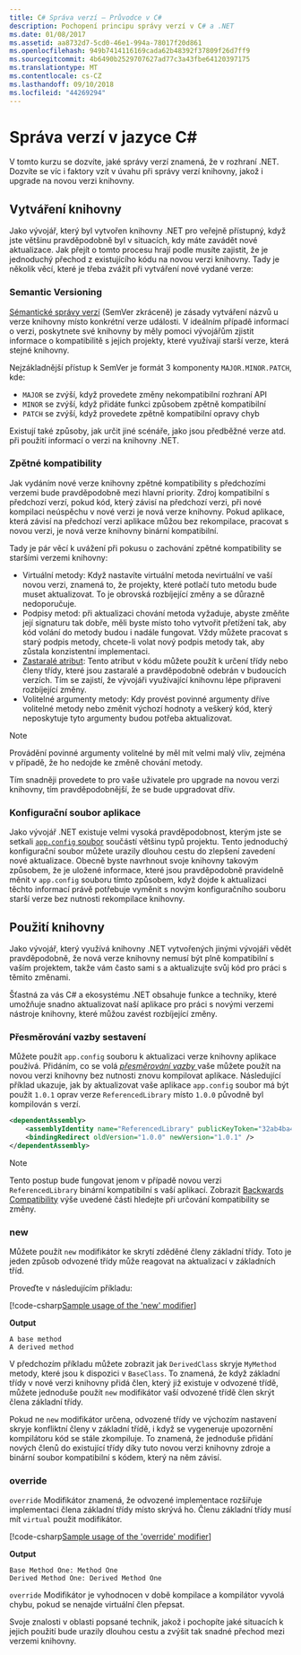 ```yaml
---
title: C# Správa verzí – Průvodce v C#
description: Pochopení principu správy verzí v C# a .NET
ms.date: 01/08/2017
ms.assetid: aa8732d7-5cd0-46e1-994a-78017f20d861
ms.openlocfilehash: 949b7414116169cada62b48392f37809f26d7ff9
ms.sourcegitcommit: 4b6490b2529707627ad77c3a43fbe64120397175
ms.translationtype: MT
ms.contentlocale: cs-CZ
ms.lasthandoff: 09/10/2018
ms.locfileid: "44269294"
---
```

# <a name="versioning-in-c"></a>Správa verzí v jazyce C# #

V tomto kurzu se dozvíte, jaké správy verzí znamená, že v rozhraní .NET. Dozvíte se víc i faktory vzít v úvahu při správy verzí knihovny, jakož i upgrade na novou verzi knihovny.

## <a name="authoring-libraries"></a>Vytváření knihovny

Jako vývojář, který byl vytvořen knihovny .NET pro veřejně přístupný, když jste většinu pravděpodobně byl v situacích, kdy máte zavádět nové aktualizace. Jak přejít o tomto procesu hrají podle musíte zajistit, že je jednoduchý přechod z existujícího kódu na novou verzi knihovny. Tady je několik věcí, které je třeba zvážit při vytváření nové vydané verze:

### <a name="semantic-versioning"></a>Semantic Versioning

[Sémantické správy verzí](http://semver.org/) (SemVer zkráceně) je zásady vytváření názvů u verze knihovny místo konkrétní verze události.
V ideálním případě informací o verzi, poskytnete své knihovny by měly pomoci vývojářům zjistit informace o kompatibilitě s jejich projekty, které využívají starší verze, která stejné knihovny.

Nejzákladnější přístup k SemVer je formát 3 komponenty `MAJOR.MINOR.PATCH`, kde:

* `MAJOR` se zvýší, když provedete změny nekompatibilní rozhraní API
* `MINOR` se zvýší, když přidáte funkci způsobem zpětně kompatibilní
* `PATCH` se zvýší, když provedete zpětně kompatibilní opravy chyb

Existují také způsoby, jak určit jiné scénáře, jako jsou předběžné verze atd. při použití informací o verzi na knihovny .NET.

### <a name="backwards-compatibility"></a>Zpětné kompatibility

Jak vydáním nové verze knihovny zpětné kompatibility s předchozími verzemi bude pravděpodobně mezi hlavní priority.
Zdroj kompatibilní s předchozí verzí, pokud kód, který závisí na předchozí verzi, při nové kompilaci neúspěchu v nové verzi je nová verze knihovny. Pokud aplikace, která závisí na předchozí verzi aplikace můžou bez rekompilace, pracovat s novou verzi, je nová verze knihovny binární kompatibilní.

Tady je pár věcí k uvážení při pokusu o zachování zpětné kompatibility se staršími verzemi knihovny:

* Virtuální metody: Když nastavíte virtuální metoda nevirtuální ve vaší novou verzi, znamená to, že projekty, které potlačí tuto metodu bude muset aktualizovat. To je obrovská rozbíjející změny a se důrazně nedoporučuje.
* Podpisy metod: při aktualizaci chování metoda vyžaduje, abyste změňte její signaturu tak dobře, měli byste místo toho vytvořit přetížení tak, aby kód volání do metody budou i nadále fungovat.
Vždy můžete pracovat s starý podpis metody, chcete-li volat nový podpis metody tak, aby zůstala konzistentní implementaci.
* [Zastaralé atribut](programming-guide/concepts/attributes/common-attributes.md#Obsolete): Tento atribut v kódu můžete použít k určení třídy nebo členy třídy, které jsou zastaralé a pravděpodobně odebrán v budoucích verzích.
Tím se zajistí, že vývojáři využívající knihovnu lépe připraveni rozbíjející změny.
* Volitelné argumenty metody: Kdy provést povinné argumenty dříve volitelné metody nebo změnit výchozí hodnoty a veškerý kód, který neposkytuje tyto argumenty budou potřeba aktualizovat.
> [!NOTE]
> Provádění povinné argumenty volitelné by měl mít velmi malý vliv, zejména v případě, že ho nedojde ke změně chování metody.

Tím snadněji provedete to pro vaše uživatele pro upgrade na novou verzi knihovny, tím pravděpodobnější, že se bude upgradovat dřív.

### <a name="application-configuration-file"></a>Konfigurační soubor aplikace

Jako vývojář .NET existuje velmi vysoká pravděpodobnost, kterým jste se setkali [ `app.config` soubor](../framework/configure-apps/file-schema/index.md) součástí většinu typů projektu.
Tento jednoduchý konfigurační soubor můžete urazily dlouhou cestu do zlepšení zavedení nové aktualizace. Obecně byste navrhnout svoje knihovny takovým způsobem, že je uložené informace, které jsou pravděpodobně pravidelně měnit v `app.config` souboru tímto způsobem, když dojde k aktualizaci těchto informací právě potřebuje vyměnit s novým konfiguračního souboru starší verze bez nutnosti rekompilace knihovny.

## <a name="consuming-libraries"></a>Použití knihovny

Jako vývojář, který využívá knihovny .NET vytvořených jinými vývojáři vědět pravděpodobně, že nová verze knihovny nemusí být plně kompatibilní s vaším projektem, takže vám často sami s a aktualizujte svůj kód pro práci s těmito změnami.

Šťastná za vás C# a ekosystému .NET obsahuje funkce a techniky, které umožňuje snadno aktualizovat naší aplikace pro práci s novými verzemi nástroje knihovny, které můžou zavést rozbíjející změny.

### <a name="assembly-binding-redirection"></a>Přesměrování vazby sestavení

Můžete použít `app.config` souboru k aktualizaci verze knihovny aplikace používá. Přidáním, co se volá [ *přesměrování vazby* ](../framework/configure-apps/redirect-assembly-versions.md) vaše můžete použít na novou verzi knihovny bez nutnosti znovu kompilovat aplikace. Následující příklad ukazuje, jak by aktualizovat vaše aplikace `app.config` soubor má být použit `1.0.1` oprav verze `ReferencedLibrary` místo `1.0.0` původně byl kompilován s verzí.

```xml
<dependentAssembly>
    <assemblyIdentity name="ReferencedLibrary" publicKeyToken="32ab4ba45e0a69a1" culture="en-us" />
    <bindingRedirect oldVersion="1.0.0" newVersion="1.0.1" />
</dependentAssembly>
```

> [!NOTE]
> Tento postup bude fungovat jenom v případě novou verzi `ReferencedLibrary` binární kompatibilní s vaší aplikací.
> Zobrazit [Backwards Compatibility](#backwards-compatibility) výše uvedené části hledejte při určování kompatibility se změny.

### <a name="new"></a>new

Můžete použít `new` modifikátor ke skrytí zděděné členy základní třídy. Toto je jeden způsob odvozené třídy může reagovat na aktualizací v základních tříd.

Proveďte v následujícím příkladu:

[!code-csharp[Sample usage of the 'new' modifier](../../samples/csharp/versioning/new/Program.cs#sample)]

**Output**

```
A base method
A derived method
```

V předchozím příkladu můžete zobrazit jak `DerivedClass` skryje `MyMethod` metody, které jsou k dispozici v `BaseClass`.
To znamená, že když základní třídy v nové verzi knihovny přidá člen, který již existuje v odvozené třídě, můžete jednoduše použít `new` modifikátor vaší odvozené třídě člen skrýt člena základní třídy.

Pokud ne `new` modifikátor určena, odvozené třídy ve výchozím nastavení skryje konfliktní členy v základní třídě, i když se vygeneruje upozornění kompilátoru kód se stále zkompiluje. To znamená, že jednoduše přidání nových členů do existující třídy díky tuto novou verzi knihovny zdroje a binární soubor kompatibilní s kódem, který na něm závisí.

### <a name="override"></a>override

`override` Modifikátor znamená, že odvozené implementace rozšiřuje implementaci člena základní třídy místo skrývá ho. Členu základní třídy musí mít `virtual` použit modifikátor.

[!code-csharp[Sample usage of the 'override' modifier](../../samples/csharp/versioning/override/Program.cs#sample)]

**Output**

```
Base Method One: Method One
Derived Method One: Derived Method One
```

`override` Modifikátor je vyhodnocen v době kompilace a kompilátor vyvolá chybu, pokud se nenajde virtuální člen přepsat.

Svoje znalosti v oblasti popsané technik, jakož i pochopíte jaké situacích k jejich použití bude urazily dlouhou cestu a zvýšit tak snadné přechod mezi verzemi knihovny.
